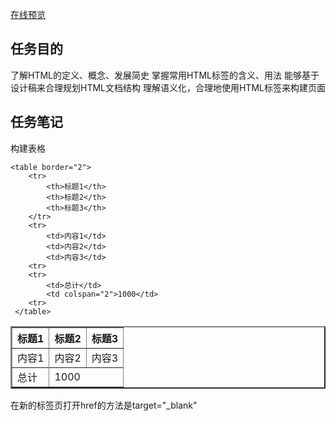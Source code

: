 [在线预览](http://htmlpreview.github.com/?https://github.com/EPSON-LEE/Baidu_IFE/blob/master/Sesson1/Task1/index.html)
## 任务目的

了解HTML的定义、概念、发展简史
掌握常用HTML标签的含义、用法
能够基于设计稿来合理规划HTML文档结构
理解语义化，合理地使用HTML标签来构建页面 

## 任务笔记

构建表格

``` 
<table border="2">
    <tr>
        <th>标题1</th>
        <th>标题2</th>
        <th>标题3</th>
    </tr>
    <tr>
        <td>内容1</td>
        <td>内容2</td>
        <td>内容3</td>
    <tr>
    <tr>
        <td>总计</td>
        <td colspan="2">1000</td>
    <tr>
 </table>
```

<table border="2">
    <tr>
        <th>标题1</th>
        <th>标题2</th>
        <th>标题3</th>
    </tr>
    <tr>
        <td>内容1</td>
        <td>内容2</td>
        <td>内容3</td>
    <tr>
    <tr>
        <td>总计</td>
        <td colspan="2">1000</td>
    <tr>
 </table>
 
 在新的标签页打开href的方法是target="_blank"
 